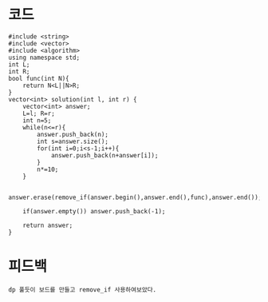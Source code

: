 # 코드

    #include <string>
    #include <vector>
    #include <algorithm>
    using namespace std;
    int L;
    int R;
    bool func(int N){    
        return N<L||N>R;
    }
    vector<int> solution(int l, int r) {    
        vector<int> answer;
        L=l; R=r;    
        int n=5;
        while(n<=r){
            answer.push_back(n);
            int s=answer.size();
            for(int i=0;i<s-1;i++){
                answer.push_back(n+answer[i]);
            }        
            n*=10;
        }
        
        answer.erase(remove_if(answer.begin(),answer.end(),func),answer.end());    
        
        if(answer.empty()) answer.push_back(-1);
        
        return answer;
    }

# 피드백

    dp 풀듯이 보드를 만들고 remove_if 사용하여보았다.